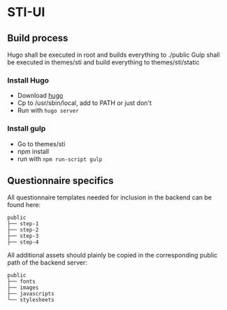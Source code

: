 # STI-UI

## Build process

Hugo shall be executed in root and builds everything to ./public
Gulp shall be executed in themes/sti and build everything to themes/sti/static

### Install Hugo

+ Download [hugo](https://github.com/spf13/hugo/releases)
+ Cp to /usr/sbin/local, add to PATH or just don't
+ Run with `hugo server`

### Install gulp

+ Go to themes/sti
+ npm install
+ run with `npm run-script gulp`


## Questionnaire specifics

All questionnaire templates needed for inclusion in the backend can be found here:

```
public
├── step-1
├── step-2
├── step-3
├── step-4
```

All additional assets should plainly be copied in the corresponding public path
of the backend server:

```
public
├── fonts
├── images
├── javascripts
└── stylesheets
```
